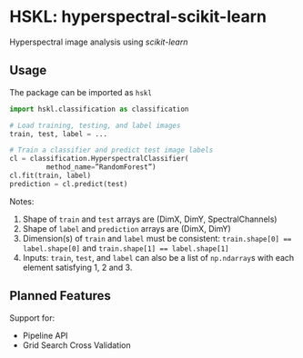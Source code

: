 # HSKL: hyperspectral-scikit-learn

Hyperspectral image analysis using *scikit-learn*

## Usage

The package can be imported as `hskl`

```python
import hskl.classification as classification

# Load training, testing, and label images
train, test, label = ...

# Train a classifier and predict test image labels
cl = classification.HyperspectralClassifier(
         method_name=”RandomForest”)
cl.fit(train, label)
prediction = cl.predict(test)

```
Notes:
1. Shape of `train` and `test` arrays are (DimX, DimY, SpectralChannels)
2. Shape of `label` and `prediction` arrays are (DimX, DimY)
3. Dimension(s) of `train` and `label` must be consistent: `train.shape[0] == label.shape[0]` and `train.shape[1] == label.shape[1]`
4. Inputs: `train`, `test`, and `label` can also be a list of `np.ndarray`s with each element satisfying 1, 2 and 3.

## Planned Features

Support for:
* Pipeline API
* Grid Search Cross Validation
